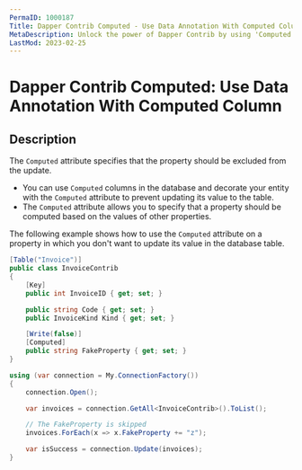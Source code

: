 ```yaml
---
PermaID: 1000187
Title: Dapper Contrib Computed - Use Data Annotation With Computed Column
MetaDescription: Unlock the power of Dapper Contrib by using 'Computed' Data Annotation. Learn how to specify a property based on other property values.
LastMod: 2023-02-25
---
```


# Dapper Contrib Computed: Use Data Annotation With Computed Column

## Description

The `Computed` attribute specifies that the property should be excluded from the update. 

 - You can use `Computed` columns in the database and decorate your entity with the `Computed` attribute to prevent updating its value to the table.
 - The `Computed` attribute allows you to specify that a property should be computed based on the values of other properties. 

The following example shows how to use the `Computed` attribute on a property in which you don't want to update its value in the database table.

```csharp
[Table("Invoice")]
public class InvoiceContrib
{
	[Key]
	public int InvoiceID { get; set; }

	public string Code { get; set; }
	public InvoiceKind Kind { get; set; }

	[Write(false)]
	[Computed]
	public string FakeProperty { get; set; }
}

using (var connection = My.ConnectionFactory())
{
	connection.Open();

	var invoices = connection.GetAll<InvoiceContrib>().ToList();

	// The FakeProperty is skipped
	invoices.ForEach(x => x.FakeProperty += "z");

	var isSuccess = connection.Update(invoices);
}
```